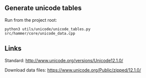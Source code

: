 Generate unicode tables
-----------------------

Run from the project root:

    python3 utils/unicode/unicode_tables.py src/hammer/core/unicode_data.cpp


Links
-----
    
Standard: http://www.unicode.org/versions/Unicode12.1.0/

Download data files: https://www.unicode.org/Public/zipped/12.1.0/
